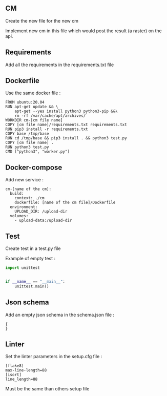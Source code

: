 ## CM

Create the new file for the new cm

Implement new cm in this file 
which would post the result (a raster) on the api.

## Requirements

Add all the requirements in the requirements.txt file

## Dockerfile

Use the same docker file :

```
FROM ubuntu:20.04
RUN apt-get update && \
    apt-get --yes install python3 python3-pip &&\
    rm -rf /var/cache/apt/archives/
WORKDIR cm-[cm file name]
COPY [cm file name]/requirements.txt requirements.txt
RUN pip3 install -r requirements.txt
COPY base /tmp/base
RUN cd /tmp/base && pip3 install . && python3 test.py
COPY [cm file name] .
RUN python3 test.py
CMD ["python3", "worker.py"]
```

## Docker-compose

Add new service :

```
cm-[name of the cm]:
  build:
    context: ./cm
    dockerfile: [name of the cm file]/Dockerfile
  environment:
    UPLOAD_DIR: /upload-dir
  volumes:
    - upload-data:/upload-dir
```

## Test

Create test in a test.py file

Example of empty test :

```python
import unittest


if __name__ == "__main__":
    unittest.main()

```

## Json schema

Add an empty json schema in the schema.json file :

```
{
}
```

## Linter

Set the linter parameters in the setup.cfg file :

```
[flake8]
max-line-length=88
[isort]
line_length=88
```

Must be the same than others setup file
